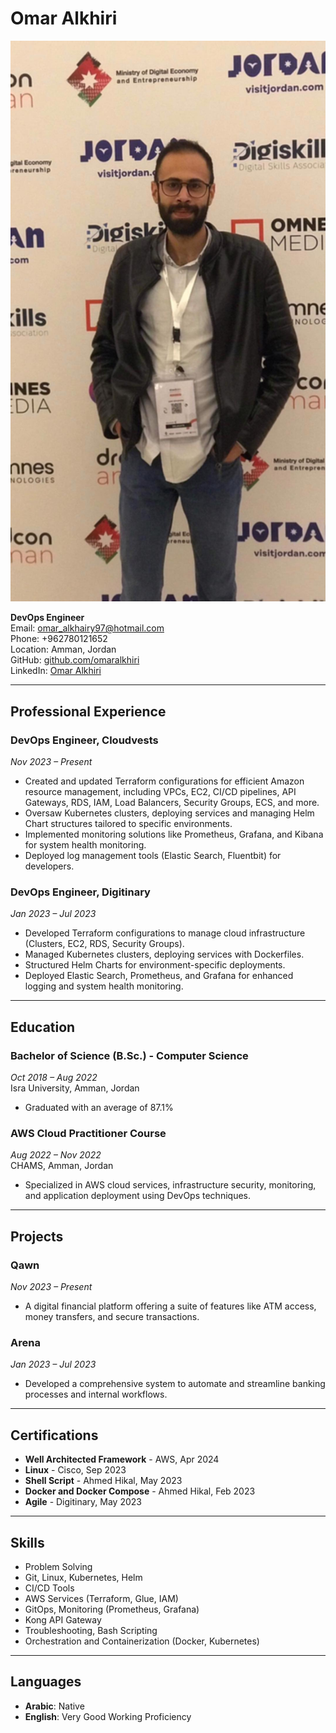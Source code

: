 # Omar Alkhiri

![Omar Alkhiri](https://raw.githubusercontent.com/omaralkhiri/resume/main/omar.jpg)  

**DevOps Engineer**  
Email: [omar_alkhairy97@hotmail.com](mailto:omar_alkhairy97@hotmail.com)  
Phone: +962780121652  
Location: Amman, Jordan  
GitHub: [github.com/omaralkhiri](https://github.com/omaralkhiri)  
LinkedIn: [Omar Alkhiri](https://www.linkedin.com/in/omar-alkhiri-75180b243/)

---

## Professional Experience

### **DevOps Engineer, Cloudvests**  
*Nov 2023 – Present*  
- Created and updated Terraform configurations for efficient Amazon resource management, including VPCs, EC2, CI/CD pipelines, API Gateways, RDS, IAM, Load Balancers, Security Groups, ECS, and more.  
- Oversaw Kubernetes clusters, deploying services and managing Helm Chart structures tailored to specific environments.  
- Implemented monitoring solutions like Prometheus, Grafana, and Kibana for system health monitoring.  
- Deployed log management tools (Elastic Search, Fluentbit) for developers.

### **DevOps Engineer, Digitinary**  
*Jan 2023 – Jul 2023*  
- Developed Terraform configurations to manage cloud infrastructure (Clusters, EC2, RDS, Security Groups).  
- Managed Kubernetes clusters, deploying services with Dockerfiles.  
- Structured Helm Charts for environment-specific deployments.  
- Deployed Elastic Search, Prometheus, and Grafana for enhanced logging and system health monitoring.

---

## Education

### **Bachelor of Science (B.Sc.) - Computer Science**  
*Oct 2018 – Aug 2022*  
Isra University, Amman, Jordan  
- Graduated with an average of 87.1%

### **AWS Cloud Practitioner Course**  
*Aug 2022 – Nov 2022*  
CHAMS, Amman, Jordan  
- Specialized in AWS cloud services, infrastructure security, monitoring, and application deployment using DevOps techniques.

---

## Projects

### **Qawn**  
*Nov 2023 – Present*  
- A digital financial platform offering a suite of features like ATM access, money transfers, and secure transactions.

### **Arena**  
*Jan 2023 – Jul 2023*  
- Developed a comprehensive system to automate and streamline banking processes and internal workflows.

---

## Certifications
- **Well Architected Framework** - AWS, Apr 2024  
- **Linux** - Cisco, Sep 2023  
- **Shell Script** - Ahmed Hikal, May 2023  
- **Docker and Docker Compose** - Ahmed Hikal, Feb 2023  
- **Agile** - Digitinary, May 2023

---

## Skills

- Problem Solving  
- Git, Linux, Kubernetes, Helm  
- CI/CD Tools  
- AWS Services (Terraform, Glue, IAM)  
- GitOps, Monitoring (Prometheus, Grafana)  
- Kong API Gateway  
- Troubleshooting, Bash Scripting  
- Orchestration and Containerization (Docker, Kubernetes)  

---

## Languages  
- **Arabic**: Native  
- **English**: Very Good Working Proficiency
